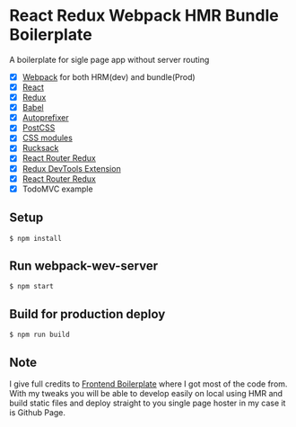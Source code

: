 
# React Redux Webpack HMR Bundle Boilerplate

A boilerplate for sigle page app without server routing


- [x] [Webpack](https://webpack.github.io) for both HRM(dev) and bundle(Prod)
- [x] [React](https://facebook.github.io/react/)
- [x] [Redux](https://github.com/reactjs/redux)
- [x] [Babel](https://babeljs.io/)
- [x] [Autoprefixer](https://github.com/postcss/autoprefixer)
- [x] [PostCSS](https://github.com/postcss/postcss)
- [x] [CSS modules](https://github.com/outpunk/postcss-modules)
- [x] [Rucksack](http://simplaio.github.io/rucksack/docs)
- [x] [React Router Redux](https://github.com/reactjs/react-router-redux)
- [x] [Redux DevTools Extension](https://github.com/zalmoxisus/redux-devtools-extension)
- [x] [React Router Redux](https://github.com/reactjs/react-router-redux)
- [x] TodoMVC example

## Setup

```
$ npm install
```

## Run webpack-wev-server

```
$ npm start
```

## Build for production deploy

```
$ npm run build
```

## Note

I give full credits to [Frontend Boilerplate](https://github.com/tj/frontend-boilerplate) where I got most of the code from. With my tweaks you will be able to develop easily on local using HMR and build static files and deploy straight to you single page hoster in my case it is Github Page.

